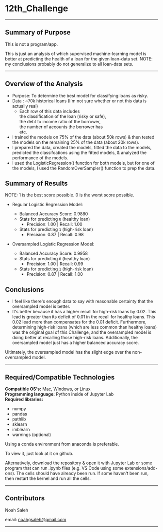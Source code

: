 # 12th_Challenge

---

## Summary of Purpose  

This is not a program/app. 

This is just an analysis of which supervised machine-learning model is better at predicting the health of a loan for the given loan-data set. NOTE: my conclusions probably do not generalize to all loan-data sets.

---

## Overview of the Analysis

* Purpose: To determine the best model for classifying loans as risky.
* Data   : ~70k historical loans (I'm not sure whether or not this data is actually real)
  * Each row of this data includes  
    the classification of the loan (risky or safe),   
    the debt to income ratio of the borrower,  
    the number of accounts the borrower has  
    etc.
* I trained the models on 75% of the data (about 50k rows) & then tested the models on the remaining 25% of the data (about 20k rows).
* I prepared the data, created the models, fitted the data to the models, predicted the classifcations using the fitted models, & analyzed the performance of the models.
* I used the LogisticRegression() function for both models, but for one of the models, I used the RandomOverSampler() function to prep the data.

## Summary of Results

NOTE: 1 is the best score possible. 0 is the worst score possible.

* Regular Logistic Regression Model:
  * Balanced Accuracy Score: 0.9880
  * Stats for predicting `0` (healthy loan)
    * Precision: 1.00 | Recall: 1.00
  * Stats for predicting `1` (high-risk loan)
    * Precision: 0.87 | Recall: 0.98


* Oversampled Logistic Regression Model:
  * Balanced Accuracy Score: 0.9958
  * Stats for predicting `0` (healthy loan)
    * Precision: 1.00 | Recall: 0.99
  * Stats for predicting `1` (high-risk loan)
    * Precision: 0.87 | Recall: 1.00
    
## Conclusions

* I feel like there's enough data to say with reasonable certainty that the oversampled model is better.
* It's better because it has a higher recall for high-risk loans by 0.02. This lead is greater than its deficit of 0.01 in the recall for healthy loans. This 0.02 lead more than compensates for the 0.01 deficit. Furthermore, determining high-risk loans (which are less common than healthy loans) was the original goal of this Challenge, and the oversampled model is doing better at recalling those high-risk loans. Additionally, the oversampled model just has a higher balanced accuracy score.

Ultimately, the oversampled model has the slight edge over the non-oversampled model.

---
## Required/Compatible Technologies

**Compatible OS's:** Mac, Windows, or Linux  
**Programming language:** Python inside of Jupyter Lab  
**Required libraries:**  
  * numpy
  * pandas
  * pathlib
  * sklearn
  * imblearn
  * warnings (optional)

Using a conda environment from anaconda is preferable.

To view it, just look at it on github.

Alternatively, download the repository & open it with Jupyter Lab or some program that can run .ipynb files (e.g. VS Code using some extensions/add-ons). The cells should have already been run. If some haven't been run, then restart the kernel and run all the cells.

---

## Contributors

Noah Saleh

email: noahgsaleh@gmail.com

---

